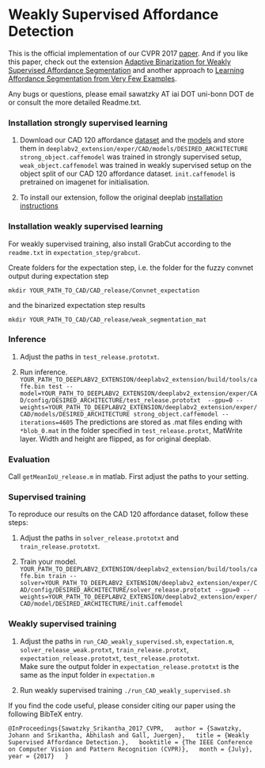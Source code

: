 # Weakly Supervised Affordance Detection

This is the official implementation of our CVPR 2017 [paper](https://pages.iai.uni-bonn.de/gall_juergen/download/jgall_affordancedetection_cvpr17.pdf). And if you like this paper, check out the extension [Adaptive Binarization for Weakly Supervised Affordance Segmentation](https://pages.iai.uni-bonn.de/gall_juergen/download/jgall_weakaffordance_acvr17.pdf) and another approach to [Learning Affordance Segmentation from Very Few Examples](https://pages.iai.uni-bonn.de/gall_juergen/download/jgall_affordance_gcpr18.pdf).

Any bugs or questions, please email sawatzky AT iai DOT uni-bonn DOT de or consult the more detailed Readme.txt.  

### Installation strongly supervised learning

1. Download our CAD 120 affordance <a href="http://doi.org/10.5281/zenodo.495570">dataset</a> and the <a href="https://drive.google.com/drive/folders/0B_UStGLO8ul3enBlQUdLcFFmQjA?usp=sharing">models</a> and store them in `deeplabv2_extension/exper/CAD/models/DESIRED_ARCHITECTURE`    
`strong_object.caffemodel` was trained in strongly supervised setup, `weak_object.caffemodel` was trained in weakly supervised setup on the object split of our CAD 120 affordance dataset. `init.caffemodel` is pretrained on imagenet for initialisation.

2. To install our extension, follow the original deeplab <a href="https://bitbucket.org/aquariusjay/deeplab-public-ver2">installation instructions</a>


### Installation weakly supervised learning

For weakly supervised training, also install GrabCut according to the `readme.txt` in `expectation_step/grabcut`.

Create folders for the expectation step, i.e. the folder for the fuzzy convnet output during expectation step

`mkdir YOUR_PATH_TO_CAD/CAD_release/Convnet_expectation`

and the binarized expectation step results

`mkdir YOUR_PATH_TO_CAD/CAD_release/weak_segmentation_mat`
### Inference

1. Adjust the paths in `test_release.prototxt`.   

2. Run inference.   
```YOUR_PATH_TO_DEEPLABV2_EXTENSION/deeplabv2_extension/build/tools/caffe.bin test --model=YOUR_PATH_TO_DEEPLABV2_EXTENSION/deeplabv2_extension/exper/CAD/config/DESIRED_ARCHITECTURE/test_release.prototxt  --gpu=0 --weights=YOUR_PATH_TO_DEEPLABV2_EXTENSION/deeplabv2_extension/exper/CAD/models/DESIRED_ARCHITECTURE strong_object.caffemodel --iterations=4605```
The predictions are stored as .mat files ending with `*blob_0.mat` in the folder specified in `test_release.protxt`, MatWrite layer. Width and height are flipped, as for original deeplab.

### Evaluation

Call `getMeanIoU_release.m` in matlab. First adjust the paths to your setting. 

### Supervised training

To reproduce our results on the CAD 120 affordance dataset, follow these steps:

1. Adjust the paths in `solver_release.prototxt` and `train_release.prototxt`. 

2. Train your model.  
```YOUR_PATH_TO_DEEPLABV2_EXTENSION/deeplabv2_extension/build/tools/caffe.bin train --solver=YOUR_PATH_TO_DEEPLABV2_EXTENSION/deeplabv2_extension/exper/CAD/config/DESIRED_ARCHITECTURE/solver_release.prototxt --gpu=0 --weights=YOUR_PATH_TO_DEEPLABV2_EXTENSION/deeplabv2_extension/exper/CAD/model/DESIRED_ARCHITECTURE/init.caffemodel```

### Weakly supervised training

1. Adjust the paths in `run_CAD_weakly_supervised.sh`, `expectation.m`, `solver_release_weak.protxt`, `train_release.protxt`, `expectation_release.prototxt`, `test_release.prototxt`.  
Make sure the output folder in `expectation_release.prototxt` is the same as the input folder in `expectation.m`

2. Run weakly supervised training `./run_CAD_weakly_supervised.sh` 

If you find the code useful, please consider citing our paper using the following BibTeX entry.  

`@InProceedings{Sawatzky_Srikantha_2017_CVPR,  
author = {Sawatzky, Johann and Srikantha, Abhilash and Gall, Juergen},  
title = {Weakly Supervised Affordance Detection.},  
booktitle = {The IEEE Conference on Computer Vision and Pattern Recognition (CVPR)},  
month = {July},  
year = {2017}  
}`

